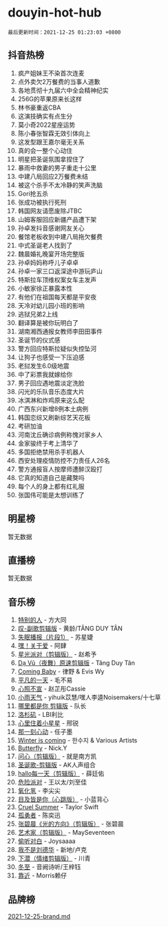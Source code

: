# douyin-hot-hub

`最后更新时间：2021-12-25 01:23:03 +0800`

## 抖音热榜

1. 疯产姐妹王不染首次连麦
1. 点外卖欠2万餐费的当事人道歉
1. 各地贯彻十九届六中全会精神纪实
1. 256G的苹果原来长这样
1. 林书豪重返CBA
1. 这演技确实有点生分
1. 莫小奇2022星座运势
1. 陈小春张智霖无效引体向上
1. 这发型跟王嘉尔毫无关系
1. 真的会一整个心动住
1. 明星把圣诞氛围拿捏住了
1. 暴雨中救妻的男子重走十公里
1. 中建八局回应2万餐费未结
1. 被这个杀手不太冷静的笑声洗脑
1. Gori抢五杀
1. 张成功被执行死刑
1. 韩国网友请愿废除JTBC
1. 山姆客服回应新疆产品遭下架
1. 孙卓发抖音感谢网友关心
1. 餐馆老板收到中建八局拖欠餐费
1. 中式圣诞老人找到了
1. 魏晨婚礼晚宴开场完整版
1. 孙卓妈妈称呼儿子卓卓
1. 孙卓一家三口返深途中游玩庐山
1. 特斯拉车顶维权案女车主发声
1. 小敏家徐正暴露本性
1. 有他们在祖国每天都是平安夜
1. 天冷对幼儿园小班的影响
1. 逃狱兄弟2上线
1. 翻译算是被你玩明白了
1. 湖南湘西通报女教师李田田事件
1. 圣诞节的仪式感
1. 警方回应特斯拉疑似失控坠河
1. 让狗子也感受一下压迫感
1. 老挝发生6.0级地震
1. 中了彩票我就嫁给你
1. 男子回应遇地震淡定洗脸
1. 闪光的乐队音乐态度大片
1. 冰淇淋和炸鸡原来这么配
1. 广西东兴新增8例本土病例
1. 韩国恋综又刷新综艺天花板
1. 考研加油
1. 河南沈丘确诊病例称愧对家乡人
1. 金家骏终于考上清华了
1. 多国拒绝禁用杀手机器人
1. 西安处理疫情防控不力责任人26名
1. 警方通报盲人按摩师遭醉汉殴打
1. 它真的知道自己是藏獒吗
1. 每个人的身上都有红礼服
1. 张国伟可能是太想训练了

## 明星榜

暂无数据

## 直播榜

暂无数据

## 音乐榜

1. [特别的人]() - 方大同
1. [叹-副歌剪辑版]() - 黄龄/TĂNG DUY TÂN
1. [失眠播报（片段1）](https://sf3-cdn-tos.douyinstatic.com/obj/tos-cn-ve-2774/93932578d3374d64a903fa2625d51904) - 苏星婕
1. [嘿！关于爱]() - 阿肆
1. [星光派对（剪辑版）]() - 赵希予
1. [Dạ Vũ（夜舞）原速剪辑版](https://sf3-cdn-tos.douyinstatic.com/obj/tos-cn-ve-2774/95dc029a0dfd4865bbe861993fb97adf) - Tăng Duy Tân
1. [Coming Baby](https://sf3-cdn-tos.douyinstatic.com/obj/tos-cn-ve-2774/f02fe2dbebf642a6ba6faa6c3b9853ad) - 律野 & Evis Wy
1. [平凡的一天]() - 毛不易
1. [心照不宣](https://sf6-cdn-tos.douyinstatic.com/obj/tos-cn-ve-2774/316711d939d64314bb7f013fd050fb02) - 赵芷彤Cassie
1. [小雨天气]() - yihuik苡慧/嘿人李逵Noisemakers/十七草
1. [哪里都是你 剪辑版]() - 队长
1. [洛杉矶](https://sf3-cdn-tos.douyinstatic.com/obj/tos-cn-ve-2774/6a65a749415e47988b83c0968476d343) - LBI利比
1. [心里住着小星星]() - 邢锐
1. [那一刻心动](https://sf6-cdn-tos.douyinstatic.com/obj/tos-cn-ve-2774/4c0ed00133e3439592b4741c72acc6f3) - 任子墨
1. [Winter is coming](https://sf3-cdn-tos.douyinstatic.com/obj/tos-cn-ve-2774/0a6c12efb2d84f2ba9a243d4e1eebb4e) - 한수지 & Various Artists
1. [Butterfly](https://sf6-cdn-tos.douyinstatic.com/obj/tos-cn-ve-2774/6d48dc871f0d4ff497bfe681edcbfabb) - Nick.Y
1. [问心（剪辑版）](https://sf3-cdn-tos.douyinstatic.com/obj/tos-cn-ve-2774/2d8f35de85334f56ae2353f8daef63d2) - 就是南方凯
1. [圣诞歌-剪辑版](https://sf3-cdn-tos.douyinstatic.com/obj/tos-cn-ve-2774/148977b29f874e1f8f191a20841c13ef) - AK人声组合
1. [hallo每一天（剪辑版）](https://sf3-cdn-tos.douyinstatic.com/obj/tos-cn-ve-2774/e212772f9d4842e3a75837471eff7f63) - 薛廷佑
1. [危险派对](https://sf6-cdn-tos.douyinstatic.com/obj/tos-cn-ve-2774/e41321aaf81d4e77a664329c1ffcf985) - 王以太/刘至佳
1. [氧化氢](https://sf6-cdn-tos.douyinstatic.com/obj/tos-cn-ve-2774/70b685319a304bf1a1c8f904423041bf) - 李尖尖
1. [目及皆是你（心跳版）]() - 小蓝背心
1. [Cruel Summer](https://sf3-cdn-tos.douyinstatic.com/obj/tos-cn-ve-2774/b35ad770e6d4495abefaa493fa46b555) - Taylor Swift
1. [孤勇者]() - 陈奕迅
1. [张碧晨《光的方向》（剪辑版）](https://sf3-cdn-tos.douyinstatic.com/obj/tos-cn-ve-2774/80fe956e74914f2db2b6ef2647448a22) - 张碧晨
1. [艺术家（剪辑版）](https://sf3-cdn-tos.douyinstatic.com/obj/tos-cn-ve-2774/afc2f416a1004398942e225bff8d44fb) - MaySeventeen
1. [偷听对白](https://sf3-cdn-tos.douyinstatic.com/obj/tos-cn-ve-2774/01cb60c814e9481ba48ccb86e87f189f) - Joysaaaa
1. [我不是刘德华]() - 新地/卢克
1. [下潜（情绪剪辑版）](https://sf6-cdn-tos.douyinstatic.com/obj/tos-cn-ve-2774/c42530bf0e054f7c8f93b8426e42102d) - 川青
1. [冬至](https://sf6-cdn-tos.douyinstatic.com/obj/tos-cn-ve-2774/396c5b65414b4abb95793d5b1ebd7fe3) - 音阙诗听/王梓钰
1. [靠近]() - Morris赖仔

## 品牌榜

[2021-12-25-brand.md](2021-12-25-brand.md)
